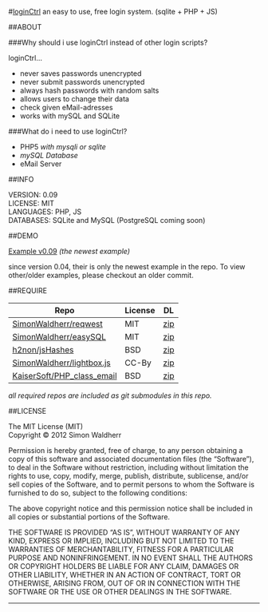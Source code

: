 #[loginCtrl](https://github.com/SimonWaldherr/loginCtrl)
an easy to use, free login system. (sqlite + PHP + JS)

##ABOUT

###Why should i use loginCtrl instead of other login scripts?

loginCtrl...

* never saves passwords unencrypted
* never submit passwords unencrypted
* always hash passwords with random salts
* allows users to change their data
* check given eMail-adresses
* works with mySQL and SQLite

###What do i need to use loginCtrl?

* PHP5 *with mysqli or sqlite*
* *mySQL Database*
* eMail Server

##INFO

VERSION: 0.09  
LICENSE: MIT  
LANGUAGES: PHP, JS  
DATABASES: SQLite and MySQL (PostgreSQL coming soon)  

##DEMO

[Example v0.09](http://cdn.simon.waldherr.eu/projects/loginCtrl/example.php) *(the newest example)*  

since version 0.04, their is only the newest example in the repo. To view other/older examples, please checkout an older commit.

##REQUIRE

Repo                                                                        | License | DL
----------------------------------------------------------------------------|---------|----------
[SimonWaldherr/reqwest](https://github.com/SimonWaldherr/reqwest)           | MIT     | [zip](https://github.com/SimonWaldherr/reqwest/zipball/master)
[SimonWaldherr/easySQL](https://github.com/SimonWaldherr/easySQL)           | MIT     | [zip](https://github.com/SimonWaldherr/easySQL/zipball/master)
[h2non/jsHashes](https://github.com/h2non/jsHashes)                         | BSD     | [zip](https://github.com/h2non/jsHashes/zipball/master)
[SimonWaldherr/lightbox.js](https://github.com/SimonWaldherr/lightbox.js)   | CC-By   | [zip](https://github.com/SimonWaldherr/lightbox.js/zipball/master)
[KaiserSoft/PHP_class_email](https://github.com/KaiserSoft/PHP_class_email) | BSD     | [zip](https://github.com/KaiserSoft/PHP_class_email/zipball/master)

*all required repos are included as git submodules in this repo.*

##LICENSE

The MIT License (MIT)  
Copyright © 2012 Simon Waldherr

Permission is hereby granted, free of charge, to any person obtaining a copy of this software and associated documentation files (the “Software”), to deal in the Software without restriction, including without limitation the rights to use, copy, modify, merge, publish, distribute, sublicense, and/or sell copies of the Software, and to permit persons to whom the Software is furnished to do so, subject to the following conditions:

The above copyright notice and this permission notice shall be included in all copies or substantial portions of the Software.

THE SOFTWARE IS PROVIDED “AS IS”, WITHOUT WARRANTY OF ANY KIND, EXPRESS OR IMPLIED, INCLUDING BUT NOT LIMITED TO THE WARRANTIES OF MERCHANTABILITY, FITNESS FOR A PARTICULAR PURPOSE AND NONINFRINGEMENT. IN NO EVENT SHALL THE AUTHORS OR COPYRIGHT HOLDERS BE LIABLE FOR ANY CLAIM, DAMAGES OR OTHER LIABILITY, WHETHER IN AN ACTION OF CONTRACT, TORT OR OTHERWISE, ARISING FROM, OUT OF OR IN CONNECTION WITH THE SOFTWARE OR THE USE OR OTHER DEALINGS IN THE SOFTWARE.

---
